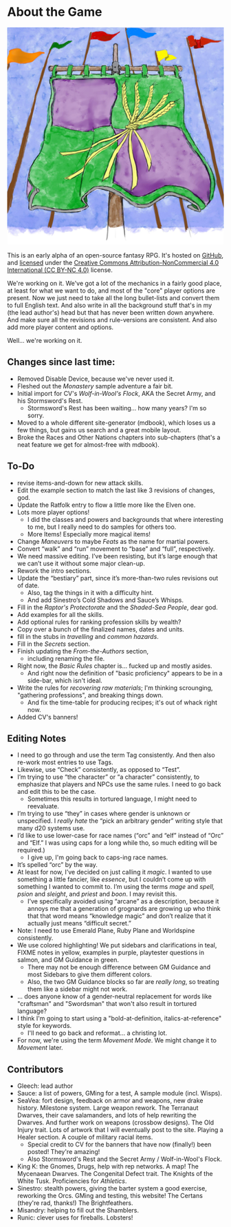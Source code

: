 # About the Game

![Commonwealth Banner](../images/proto_banner_cw_raaad.jpg)

This is an early alpha of an open-source fantasy RPG.
It's hosted on [GitHub](https://github.com/renaissance-publishing/renaissance/), and [licensed](https://github.com/renaissance-publishing/renaissance/blob/source/LICENSE.md) under the [Creative Commons Attribution-NonCommercial 4.0 International (CC BY-NC 4.0)](https://creativecommons.org/licenses/by-nc/4.0/) license.

We're working on it.
We've got a lot of the mechanics in a fairly good place, at least for what we want to do, and most of the "core" player options are present.
Now we just need to take all the long bullet-lists and convert them to full English text.
And also write in all the background stuff that's in my (the lead author's) head but that has never been written down anywhere.
And make sure all the revisions and rule-versions are consistent.
And also add more player content and options.

Well… we're working on it.

## Changes since last time:

- Removed Disable Device, because we've never used it.
- Fleshed out the *Monastery* sample adventure a fair bit.
- Initial import for CV's *Wolf-in-Wool's Flock*, AKA the Secret Army, and his Stormsword's Rest.
  - Stormsword's Rest has been waiting... how many years?
    I'm so sorry.
- Moved to a whole different site-generator (mdbook), which loses us a few things, but gains us search and a great mobile layout.
- Broke the Races and Other Nations chapters into sub-chapters (that's a neat feature we get for almost-free with mdbook).

## To-Do

- revise items-and-down for new attack skills.
- Edit the example section to match the last like 3 revisions of changes, god.
- Update the Ratfolk entry to flow a little more like the Elven one.
- Lots more player options\!
  - I did the classes and powers and backgrounds that where
    interesting to me, but I really need to do samples for others
    too.
  - More Items\! Especially more magical items\!
- Change *Maneuvers* to maybe *Feats* as the name for martial powers.
- Convert “walk” and “run” movement to “base” and “full”, respectively.
- We need massive editing. I’ve been resisting, but it’s large enough that we can’t use it without some major clean-up.
- Rework the intro sections.
- Update the “bestiary” part, since it’s more-than-two rules revisions out of date.
  - Also, tag the things in it with a difficulty hint.
  - And add Sinestro’s Cold Shadows and Sauce’s Whisps.
- Fill in the *Raptor's Protectorate* and the *Shaded-Sea People*, dear god.
- Add examples for all the skills.
- Add optional rules for ranking profession skills by wealth?
- Copy over a bunch of the finalized names, dates and units.
- fill in the stubs in *travelling* and *common hazards*.
- Fill in the *Secrets* section.
- Finish updating the *From-the-Authors* section,
  - including renaming the file.
- Right now, the *Basic Rules* chapter is... fucked up and mostly asides.
  - And right now the definition of "basic proficiency" appears to be in a side-bar, which isn't ideal.
- Write the rules for *recovering raw materials*; I'm thinking scrounging, "gathering professions", and breaking things down.
  - And fix the time-table for producing recipes; it's out of whack right now.
- Added CV's banners!

## Editing Notes

- I need to go through and use the term Tag consistently. And then also re-work most entries to use Tags.
- Likewise, use “Check” consistently, as opposed to “Test”.
- I’m trying to use “the character” or “a character” consistently, to emphasize that players and NPCs use the same rules. I need to go back and edit this to be the case.
  - Sometimes this results in tortured language, I might need to reevaluate.
- I’m trying to use “they” in cases where gender is unknown or unspecified. I *really hate* the “pick an arbitrary gender” writing style that many d20 systems use.
- I’d like to use lower-case for race names (“orc” and “elf” instead of “Orc” and “Elf.” I was using caps for a long while tho, so much editing will be required.)
  - I give up, I'm going back to caps-ing race names.
- It’s spelled “orc” by the way.
- At least for now, I’ve decided on just calling it *magic*. I wanted to use something a little fancier, like *essence*, but I couldn’t come up with something I wanted to commit to. I’m using the terms *mage* and *spell,* *psion* and *sleight*, and *priest* and *boon*. I may revisit this.
  - I’ve specifically avoided using “arcane” as a description, because it annoys me that a generation of grognards are growing up who think that that word means “knowledge magic” and don’t realize that it actually just means “difficult secret.”
- Note: I need to use Emerald Plane, Ruby Plane and Worldspine consistently.
- We use colored highlighting\! We put sidebars and clarifications in teal, FIXME notes in yellow, examples in purple, playtester questions in salmon, and GM Guidance in green.    
  - There may not be enough difference between GM Guidance and most Sidebars to give them different colors.
  - Also, the two GM Guidance blocks so far are *really long*, so treating them like a sidebar might not work.
- ... does anyone know of a gender-neutral replacement for words like "craftsman" and "Swordsman" that won't also result in tortured language?
- I think I'm going to start using a "bold-at-definition, italics-at-reference" style for keywords.
  - I'll need to go back and reformat... a christing lot.
- For now, we're using the term *Movement Mode*.  We might change it to *Movement* later.

## Contributors

- Gleech: lead author
- Sauce: a list of powers, GMing for a test, A sample module (incl. Wisps).
- SeaVea: fort design, feedback on armor and weapons, new drake history. Milestone system. Large weapon rework.  The Terranaut Dwarves, their cave salamanders, and lots of help rewriting the Dwarves.  And further work on weapons (crossbow designs).  The Old Injury trait.  Lots of artwork that I will eventually post to the site.  Playing a Healer section.  A couple of military racial items.
  - Special credit to CV for the banners that have now (finally!) been posted!  They're amazing!
  - Also Stormsword's Rest and the Secret Army / Wolf-in-Wool's Flock.
- King K: the Gnomes, Drugs, help with rep networks. A map\!  The Mycenaean Dwarves.  The Congenital Defect trait.  The Knights of the White Tusk.  Proficiencies for *Athletics*.
- Sinestro: stealth powers, giving the barter system a good exercise, reworking the Orcs. GMing and testing, this website\!  The Certans (they're rad, thanks!)  The Brightfeathers.
- Misandry: helping to fill out the Shamblers.
- Runic: clever uses for fireballs. Lobsters\!

